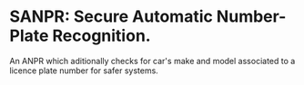 # SANPR: Secure Automatic Number-Plate Recognition.
An ANPR which aditionally checks for car's make and model associated to a licence plate number for safer systems.
